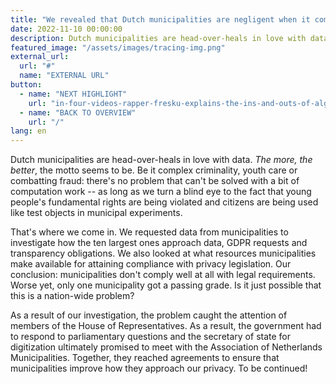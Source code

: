 ```yaml
---
title: "We revealed that Dutch municipalities are negligent when it comes to our privacy"
date: 2022-11-10 00:00:00
description: Dutch municipalities are head-over-heals in love with data.
featured_image: "/assets/images/tracing-img.png"
external_url:
  url: "#"
  name: "EXTERNAL URL"
button:
  - name: "NEXT HIGHLIGHT"
    url: "in-four-videos-rapper-fresku-explains-the-ins-and-outs-of-algorithms-and-platforms"
  - name: "BACK TO OVERVIEW"
    url: "/"
lang: en
---
```


Dutch municipalities are head-over-heals in love with data. *The more, the better*, the motto seems to be. Be it complex criminality, youth care or combatting fraud: there's no problem that can't be solved with a bit of computation work -- as long as we turn a blind eye to the fact that young people's fundamental rights are being violated and citizens are being used like test objects in municipal experiments.

That's where we come in. We requested data from municipalities to investigate how the ten largest ones approach data, GDPR requests and transparency obligations. We also looked at what resources municipalities make available for attaining compliance with privacy legislation. Our conclusion: municipalities don't comply well at all with legal requirements. Worse yet, only one municipality got a passing grade. Is it just possible that this is a nation-wide problem?

As a result of our investigation, the problem caught the attention of members of the House of Representatives. As a result, the government had to respond to parliamentary questions and the secretary of state for digitization ultimately promised to meet with the Association of Netherlands Municipalities. Together, they reached agreements to ensure that municipalities improve how they approach our privacy. To be continued!